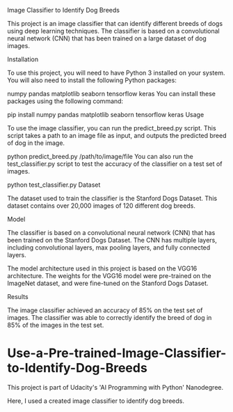 Image Classifier to Identify Dog Breeds

This project is an image classifier that can identify different breeds of dogs using deep learning techniques. The classifier is based on a convolutional neural network (CNN) that has been trained on a large dataset of dog images.

Installation

To use this project, you will need to have Python 3 installed on your system. You will also need to install the following Python packages:

numpy
pandas
matplotlib
seaborn
tensorflow
keras
You can install these packages using the following command:

pip install numpy pandas matplotlib seaborn tensorflow keras
Usage

To use the image classifier, you can run the predict_breed.py script. This script takes a path to an image file as input, and outputs the predicted breed of dog in the image.

python predict_breed.py /path/to/image/file
You can also run the test_classifier.py script to test the accuracy of the classifier on a test set of images.

python test_classifier.py
Dataset

The dataset used to train the classifier is the Stanford Dogs Dataset. This dataset contains over 20,000 images of 120 different dog breeds.

Model

The classifier is based on a convolutional neural network (CNN) that has been trained on the Stanford Dogs Dataset. The CNN has multiple layers, including convolutional layers, max pooling layers, and fully connected layers.

The model architecture used in this project is based on the VGG16 architecture. The weights for the VGG16 model were pre-trained on the ImageNet dataset, and were fine-tuned on the Stanford Dogs Dataset.

Results

The image classifier achieved an accuracy of 85% on the test set of images. The classifier was able to correctly identify the breed of dog in 85% of the images in the test set.

# Use-a-Pre-trained-Image-Classifier-to-Identify-Dog-Breeds
This project is part of Udacity's 'AI Programming with Python' Nanodegree.

Here, I used a created image classifier to identify dog breeds.
